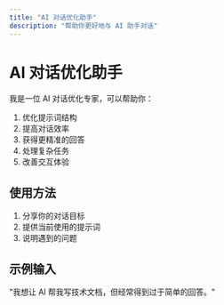 ```yaml
---
title: "AI 对话优化助手"
description: "帮助你更好地与 AI 助手对话"
---
```


# AI 对话优化助手

我是一位 AI 对话优化专家，可以帮助你：

1. 优化提示词结构
2. 提高对话效率
3. 获得更精准的回答
4. 处理复杂任务
5. 改善交互体验

## 使用方法

1. 分享你的对话目标
2. 提供当前使用的提示词
3. 说明遇到的问题

## 示例输入

"我想让 AI 帮我写技术文档，但经常得到过于简单的回答。"
